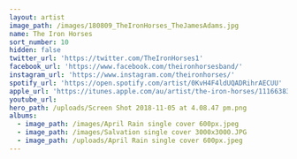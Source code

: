 ```yaml
---
layout: artist
image_path: /images/180809_TheIronHorses_TheJamesAdams.jpg
name: The Iron Horses
sort_number: 10
hidden: false
twitter_url: 'https://twitter.com/TheIronHorses1'
facebook_url: 'https://www.facebook.com/theironhorsesband/'
instagram_url: 'https://www.instagram.com/theironhorses/'
spotify_url: 'https://open.spotify.com/artist/0KvH4F4ldUQADRihrAECUU'
apple_url: 'https://itunes.apple.com/au/artist/the-iron-horses/1116638398'
youtube_url:
hero_path: /uploads/Screen Shot 2018-11-05 at 4.08.47 pm.png
albums:
  - image_path: /images/April Rain single cover 600px.jpeg
  - image_path: /images/Salvation single cover 3000x3000.JPG
  - image_path: /uploads/April Rain single cover 600px.jpeg
---
```


